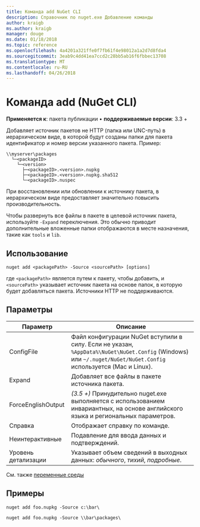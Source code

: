 ```yaml
---
title: Команда add NuGet CLI
description: Справочник по nuget.exe Добавление команды
author: kraigb
ms.author: kraigb
manager: douge
ms.date: 01/18/2018
ms.topic: reference
ms.openlocfilehash: 4a4201a321ffe0f7fb61f4e98012a1a2d7d8fda4
ms.sourcegitcommit: 3eab9c4dd41ea7ccd2c28bb5ab16f6fbbec13708
ms.translationtype: MT
ms.contentlocale: ru-RU
ms.lasthandoff: 04/26/2018
---
```

# <a name="add-command-nuget-cli"></a>Команда add (NuGet CLI)

**Применяется к**: пакета публикации &bullet; **поддерживаемые версии**: 3.3 +

Добавляет источник пакетов не HTTP (папка или UNC-путь) в иерархическом виде, в которой будут созданы папки для пакета идентификатор и номер версии указанного пакета. Пример:

    \\myserver\packages
      └─<packageID>
        └─<version>
          ├─<packageID>.<version>.nupkg
          ├─<packageID>.<version>.nupkg.sha512
          └─<packageID>.nuspec

При восстановлении или обновлении к источнику пакета, в иерархическом виде предоставляет значительно повысить производительность.

Чтобы развернуть все файлы в пакете в целевой источник пакета, используйте `-Expand` переключения. Это обычно приводит дополнительные вложенные папки отображаются в месте назначения, такие как `tools` и `lib`.

## <a name="usage"></a>Использование

```cli
nuget add <packagePath> -Source <sourcePath> [options]
```

где `<packagePath>` является путем к пакету, чтобы добавить, и `<sourcePath>` указывает источник пакета на основе папок, в которую будет добавляться пакета. Источники HTTP не поддерживаются.

## <a name="options"></a>Параметры

| Параметр | Описание |
| --- | --- |
| ConfigFile | Файл конфигурации NuGet вступили в силу. Если не указан, `%AppData%\NuGet\NuGet.Config` (Windows) или `~/.nuget/NuGet/NuGet.Config` используется (Mac и Linux).|
| Expand | Добавляет все файлы в пакете источника пакета. |
| ForceEnglishOutput | *(3.5 +)*  Принудительно nuget.exe выполняется с использованием инвариантных, на основе английского языка и региональных параметров. |
| Справка | Отображает справку по команде. |
| Неинтерактивные | Подавление для ввода данных и подтверждений. |
| Уровень детализации | Указывает объем сведений в выходных данных: *обычного*, *тихий*, *подробные*. |

См. также [переменные среды](cli-ref-environment-variables.md)

## <a name="examples"></a>Примеры

```cli
nuget add foo.nupkg -Source c:\bar\

nuget add foo.nupkg -Source \\bar\packages\
```

